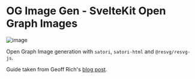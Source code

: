# OG Image Gen - SvelteKit Open Graph Images

![image](https://user-images.githubusercontent.com/234708/198553016-c4b3afeb-8803-4929-8d4b-3d8e4ac84b7f.png)

Open Graph Image generation with `satori`, `satori-html` and
`@resvg/resvg-js`.

Guide taken from Geoff Rich's [blog post].

[blog post]: https://geoffrich.net/posts/svelte-social-image/
